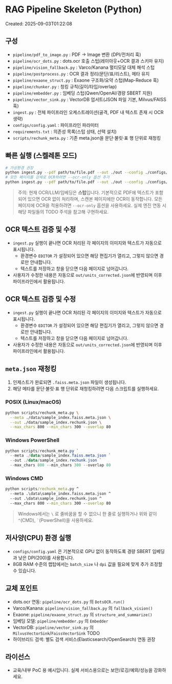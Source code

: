 # RAG Pipeline Skeleton (Python)
Created: 2025-09-03T01:22:08

## 구성
- `pipeline/pdf_to_image.py` : PDF → Image 변환 (DPI/전처리 훅)
- `pipeline/ocr_dots.py` : dots.ocr 호출 스텁(레이아웃+OCR 결과 스키마 유지)
- `pipeline/vision_fallback.py` : Varco/Kanana 멀티모달 대체 해석 스텁
- `pipeline/postprocess.py` : OCR 결과 정리(문단/표/리스트), 메타 유지
- `pipeline/exaone_struct.py` : Exaone 구조화/요약 스텁(Map-Reduce 훅)
- `pipeline/chunker.py` : 청킹 규칙(길이/타입/overlap)
- `pipeline/embedder.py` : 임베딩 스텁(Qwen/OpenAI/경량 SBERT 지원)
- `pipeline/vector_sink.py` : VectorDB 업서트(JSON 파일 기본, Milvus/FAISS 훅)
- `ingest.py` : 전체 파이프라인 오케스트레이션(골격, PDF 내 텍스트 존재 시 OCR 생략)
- `configs/config.yaml` : 파이프라인 파라미터
- `requirements.txt` : 의존성 목록(스텁 상태, 선택 설치)
- `scripts/rechunk_meta.py` : 기존 meta.json을 문단·불릿·표 행 단위로 재청킹

## 빠른 실행 (스켈레톤 모드)
```bash
# 가상환경 권장
python ingest.py --pdf path/to/file.pdf --out ./out --config ./configs/config.yaml
# 모든 페이지를 강제로 OCR하려면 --ocr-only 옵션 추가
python ingest.py --pdf path/to/file.pdf --out ./out --config ./configs/config.yaml --ocr-only
```
> 주의: 현재 OCR/LLM/임베딩은 **스텁**입니다. 기본적으로 PDF에 텍스트가 포함되어 있으면 OCR 없이 처리하며, 스캔본 페이지에만 OCR이 동작합니다. 모든 페이지에 OCR을 적용하려면 `--ocr-only` 옵션을 사용하세요. 실제 엔진 연동 시 해당 파일들의 TODO 주석을 참고해 구현하세요.

## OCR 텍스트 검증 및 수정
- `ingest.py` 실행이 끝나면 OCR 처리된 각 페이지의 이미지와 텍스트가 자동으로 표시됩니다.
  - 환경변수 `EDITOR` 가 설정되어 있으면 해당 편집기가 열리고, 그렇지 않으면 경로만 안내합니다.
  - 텍스트를 저장하고 창을 닫으면 다음 페이지로 넘어갑니다.
- 사용자가 수정한 내용은 자동으로 `out/units_corrected.json`에 반영되며 이후 파이프라인에서 활용됩니다.

## OCR 텍스트 검증 및 수정
- `ingest.py` 실행이 끝나면 OCR 처리된 각 페이지의 이미지와 텍스트가 자동으로 표시됩니다.
  - 환경변수 `EDITOR` 가 설정되어 있으면 해당 편집기가 열리고, 그렇지 않으면 경로만 안내합니다.
  - 텍스트를 저장하고 창을 닫으면 다음 페이지로 넘어갑니다.
- 사용자가 수정한 내용은 자동으로 `out/units_corrected.json`에 반영되며 이후 파이프라인에서 활용됩니다.


## `meta.json` 재청킹
1. 인제스트가 완료되면 `.faiss.meta.json` 파일이 생성됩니다.
2. 해당 메타를 문단·불릿·표 행 단위로 재청킹하려면 다음 스크립트를 실행하세요.

### POSIX (Linux/macOS)
```bash
python scripts/rechunk_meta.py \
  --meta ./data/sample_index.faiss.meta.json \
  --out ./data/sample_index.rechunk.json \
  --max_chars 800 --min_chars 300 --overlap 80
```

### Windows PowerShell
```powershell
python scripts/rechunk_meta.py `
  --meta ./data/sample_index.faiss.meta.json `
  --out ./data/sample_index.rechunk.json `
  --max_chars 800 --min_chars 300 --overlap 80
```

### Windows CMD
```cmd
python scripts/rechunk_meta.py ^
  --meta .\data\sample_index.faiss.meta.json ^
  --out .\data\sample_index.rechunk.json ^
  --max_chars 800 --min_chars 300 --overlap 80
```
> Windows에서는 `\` 로 줄바꿈을 할 수 없으니 한 줄로 실행하거나 위와 같이 `^`(CMD), `` ` ``(PowerShell)을 사용하세요.

## 저사양(CPU) 환경 실행
- `configs/config.yaml` 은 기본적으로 GPU 없이 동작하도록 경량 SBERT 임베딩과 낮은 DPI(200)를 사용합니다.
- 8GB RAM 수준의 랩탑에서는 `batch_size` 나 `dpi` 값을 필요에 맞게 추가 조정할 수 있습니다.

## 교체 포인트
- dots.ocr 연동: `pipeline/ocr_dots.py` 의 `DotsOCR.run()`
- Varco/Kanana: `pipeline/vision_fallback.py` 의 `fallback_vision()`
- Exaone: `pipeline/exaone_struct.py` 의 `structure_and_summarize()`
- 임베딩 모델: `pipeline/embedder.py` 의 `Embedder`
- VectorDB: `pipeline/vector_sink.py` 의 `MilvusVectorSink`/`FaissVectorSink` TODO
- 하이브리드 검색: 별도 검색 서비스(Elasticsearch/OpenSearch) 연동 권장

## 라이선스
- 교육/내부 PoC 용 예시입니다. 실제 서비스용으로는 보안/로깅/예외/성능을 강화하세요.
